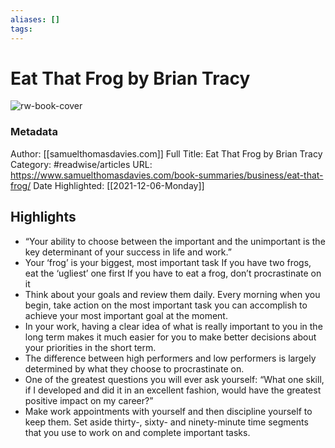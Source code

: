 ```yaml
---
aliases: []
tags:
---
```

# Eat That Frog by Brian Tracy

![rw-book-cover](https://readwise-assets.s3.amazonaws.com/static/images/article4.6bc1851654a0.png)
### Metadata
Author: [[samuelthomasdavies.com]]
Full Title: Eat That Frog by Brian Tracy
Category: #readwise/articles
URL: https://www.samuelthomasdavies.com/book-summaries/business/eat-that-frog/
Date Highlighted: [[2021-12-06-Monday]]

## Highlights
- “Your ability to choose between the important and the unimportant is the key determinant of your success in life and work.”
- Your ‘frog’ is your biggest, most important task If you have two frogs, eat the ‘ugliest’ one first If you have to eat a frog, don’t procrastinate on it
- Think about your goals and review them daily. Every morning when you begin, take action on the most important task you can accomplish to achieve your most important goal at the moment.
- In your work, having a clear idea of what is really important to you in the long term makes it much easier for you to make better decisions about your priorities in the short term.
- The difference between high performers and low performers is largely determined by what they choose to procrastinate on.
- One of the greatest questions you will ever ask yourself: “What one skill, if I developed and did it in an excellent fashion, would have the greatest positive impact on my career?”
- Make work appointments with yourself and then discipline yourself to keep them. Set aside thirty-, sixty- and ninety-minute time segments that you use to work on and complete important tasks.

